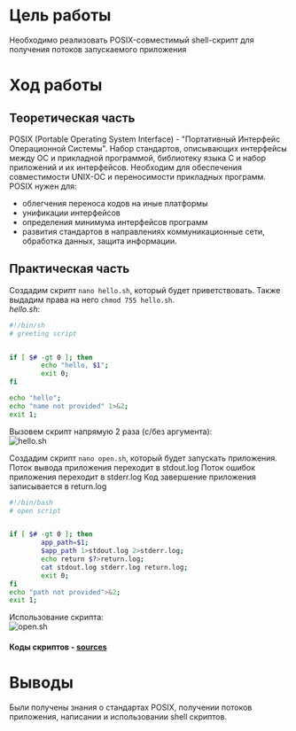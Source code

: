 # Цель работы
Необходимо реализовать POSIX-совместимый shell-скрипт для получения потоков запускаемого приложения

# Ход работы
## Теоретическая часть
POSIX (Portable Operating System Interface) - "Портативный Интерфейс Операционной Системы". Набор стандартов, описывающих интерфейсы между ОС и прикладной программой, библиотеку языка C и набор приложений и их интерфейсов. Необходим для обеспечения совместимости UNIX-ОС и переносимости прикладных программ.<br>
POSIX нужен для:
- облегчения переноса кодов на иные платформы
- унификации интерфейсов 
- определения минимума интерфейсов программ
- развития стандартов в направлениях коммуникационные сети, обработка данных, защита информации.


## Практическая часть
Создадим скрипт `nano hello.sh`, который будет приветствовать. Также выдадим права на него `chmod 755 hello.sh`.<br>
_hello.sh_:
```bash
#!/bin/sh
# greeting script


if [ $# -gt 0 ]; then
        echo "hello, $1";
        exit 0;
fi

echo "hello";
echo "name not provided" 1>&2;
exit 1;
```
Вызовем скрипт напрямую 2 раза (с/без аргумента):<br>
![hello.sh](http://bmstu.codes/iu8/bsbd/2021/63/evula/lab_03/-/raw/master/img/hello.png)<br>

Создадим скрипт `nano open.sh`, который будет запускать приложения.<br>
Поток вывода приложения переходит в stdout.log 
Поток ошибок приложения переходит в stderr.log 
Код завершение приложения записывается в return.log 
```bash                                      
#!/bin/bash
# open script


if [ $# -gt 0 ]; then
        app_path=$1;
        $app_path 1>stdout.log 2>stderr.log;
        echo return $?>return.log;
        cat stdout.log stderr.log return.log;
        exit 0;
fi
echo "path not provided">&2;
exit 1;
```
Использование скрипта:<br>
![open.sh](http://bmstu.codes/iu8/bsbd/2021/63/evula/lab_03/-/raw/master/img/open.png)<br>

#### Коды скриптов - [sources](https://bmstu.codes/iu8/bsbd/2021/63/evula/lab_03/-/tree/master/src)

# Выводы
Были получены знания о стандартах POSIX, получении потоков приложения, написании и использовании shell скриптов. 